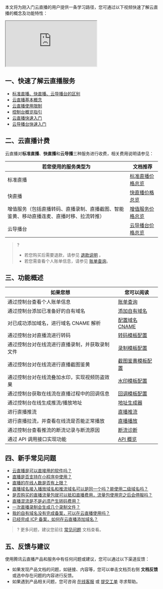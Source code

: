 本文将为刚入门云直播的用户提供一条学习路径，您可通过以下视频快速了解云直播的概念及功能特性：
<div class="doc-video-mod"><iframe src="https://cloud.tencent.com/edu/learning/quick-play/2188-29826?source=gw.doc.media&withPoster=1&notip=1"></iframe></div>

## 一、快速了解云直播服务
- [标准直播、快直播、云导播台的区别](https://cloud.tencent.com/document/product/267/2822)
- [云直播基本概念](https://cloud.tencent.com/document/product/267/43393)
- [云直播使用限制](https://cloud.tencent.com/document/product/267/43400)
- [控制台概览指引](https://cloud.tencent.com/document/product/267/20379)
- [云直播快速入门](https://cloud.tencent.com/document/product/267/13551)
- [云导播台快速入门](https://cloud.tencent.com/document/product/267/47155)



## 二、云直播计费
云直播对**标准直播**、**快直播**和**云导播**三种服务进行收费，相关费用说明请参见：

<table>
<thead>
<tr>
<th width="80%">若您使用的服务类型为</th>
<th width="20%">文档推荐</th>
</tr>
</thead>
<tbody><tr>
<td>标准直播</td>
<td><a href="https://cloud.tencent.com/document/product/267/52662">标准直播价格总览</a></td>
</tr>
<tr>
<td>快直播</td>
<td><a href="https://cloud.tencent.com/document/product/267/52662">快直播价格总览</a></td>
</tr>
<tr>
<td>增值服务（包括直播转码、直播录制、直播截图、智能鉴黄、移动直播连麦、直播时移、拉流转推）</td>
<td><a href="https://cloud.tencent.com/document/product/267/52662">增值服务价格总览</a></td>
</tr>
<tr>
<td>云导播台</td>
<td><a href="https://cloud.tencent.com/document/product/267/42166">云导播台价格总览</a></td>
</tr>
</tbody></table>

> ?
> - 若您购买后需要退款，请参见 [退款说明](https://cloud.tencent.com/document/product/267/43456) 。
> - 若您需查看个人账单信息，请参见 [账单查询](https://cloud.tencent.com/document/product/267/44772)。

## 三、功能概述

| 如果您想                     | 您可以阅读                          |
| ------------------------------------------------ | ------------------------------------------------------------ |
| 通过控制台查看个人账单信息           | [账单查询](https://cloud.tencent.com/document/product/267/44772) |
| 通过控制台添加已准备好的自有域名        | [添加自有域名](https://cloud.tencent.com/document/product/267/20381) |
| 对已成功添加域名，进行域名 CNAME 解析     | [配置域名 CNAME](https://cloud.tencent.com/document/product/267/19908) |
| 通过控制台对直播流进行转码           | [转码模板配置](https://cloud.tencent.com/document/product/267/20385) |
| 通过控制台对在线流进行直播录制，并获取录制文件 | [录制模板配置](https://cloud.tencent.com/document/product/267/20384) |
| 通过控制台对在线流进行直播截图鉴黄       | [截图鉴黄模板配置](https://cloud.tencent.com/document/product/267/20386) |
| 通过控制台对在线流叠加水印，实现视频防盗效果  | [水印模板配置](https://cloud.tencent.com/document/product/267/20387) |
| 通过控制台获取在线流在直播过程中的回调信息   | [回调模板配置](https://cloud.tencent.com/document/product/267/20388) |
| 通过控制台在线生成推流/播放地址        | [地址生成器](https://cloud.tencent.com/document/product/267/35257) |
| 进行直播推流                  | [直播推流](https://cloud.tencent.com/document/product/267/32732#.E7.9B.B4.E6.92.AD.E6.8E.A8.E6.B5.81) |
| 进行直播拉流，并查看在线流是否能正常播放    | [直播播放](https://cloud.tencent.com/document/product/267/32733) |
| 通过控制台查看推流的断流记录与断流原因     | [断流诊断](https://cloud.tencent.com/document/product/267/35256) |
| 通过 API 调用接口实现功能           | [API 概览](https://cloud.tencent.com/document/product/267/20456) |



## 四、新手常见问题

- [云直播是可以直接用的软件吗？](https://cloud.tencent.com/document/product/267/7968#Que15) 
- [直播是否支持在小程序中使用？](https://cloud.tencent.com/document/product/267/7968#Que12) 
- [直播的在线人数是否有上限？]( https://cloud.tencent.com/document/product/267/43123#que1)
- [直播域名接入播放域名和推流域名可以是同一个吗？能使用二级域名吗？](https://cloud.tencent.com/document/product/267/7968#Que3)
- [是否购买的直播流量包就可以抵扣直播费用，流量包使用完之后会停服吗？](https://cloud.tencent.com/document/product/267/33542#pack_que3) 
- [直播混流是不是必须产生转码费用？]( https://cloud.tencent.com/document/product/267/33542#tran_que3)
- [一次直播录制会生成几个录制文件？]( https://cloud.tencent.com/document/product/267/45074#que7)
- [我的自有域名没有完成备案，可以在云直播使用吗？]( https://cloud.tencent.com/document/product/267/30010#que2)
- [已经完成 ICP 备案，如何在云直播添加域名？]( https://cloud.tencent.com/document/product/267/45252 )

> ? 更多问题，建议您前往 [常见问题](https://cloud.tencent.com/document/product/267/7968) 文档查看。


## 五、反馈与建议

使用腾讯云直播产品和服务中有任何问题或建议，您可以通过以下渠道反馈：

- 如果发现产品文档的问题，如链接、内容等，您可以单击文档页右侧 **文档反馈**或选中存在问题的内容进行反馈。
- 如果遇到产品相关问题，您可咨询 [在线客服](https://cloud.tencent.com/act/event/Online_service?from=doc_267) 或 [提交工单](https://console.cloud.tencent.com/workorder/category) 寻求帮助。
